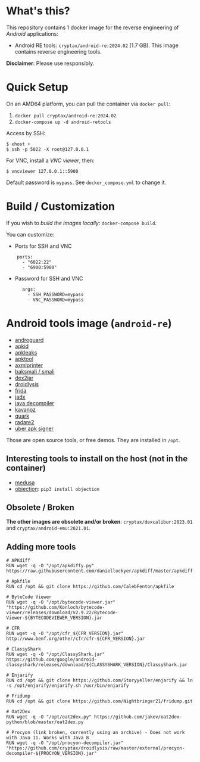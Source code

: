 # What's this?

This repository contains 1 docker image for the reverse engineering of _Android_ applications: 

- Android RE tools: `cryptax/android-re:2024.02` (1.7 GB). This image contains reverse engineering tools.

**Disclaimer**: Please use responsibly.

# Quick Setup

On an AMD64 platform, you can pull the container via `docker pull`:

1. `docker pull cryptax/android-re:2024.02`
2. `docker-compose up -d android-retools`

Access by SSH:

```
$ xhost +
$ ssh -p 5022 -X root@127.0.0.1
```

For VNC, install a *VNC viewer*, then:

```
$ vncviewer 127.0.0.1::5900
```

Default password is `mypass`. See `docker_compose.yml` to change it.

# Build / Customization

If you wish to *build the images locally*: `docker-compose build`. 

You can customize:

- Ports for SSH and VNC

```
    ports:
      - "6022:22"
      - "6900:5900"
```

- Password for SSH and VNC

```
      args:
        - SSH_PASSWORD=mypass
        - VNC_PASSWORD=mypass
```


# Android tools image (`android-re`)

- [androguard](https://github.com/androguard/androguard)
- [apkid](https://github.com/rednaga/APKiD/)
- [apkleaks](https://github.com/dwisiswant0/apkleaks)
- [apktool](https://bitbucket.org/iBotPeaches/apktool)
- [axmlprinter](https://github.com/rednaga/axmlprinter)
- [baksmali / smali](https://github.com/JesusFreke/smali)
- [dex2jar](https://github.com/pxb1988/dex2jar)
- [droidlysis](https://github.com/cryptax/droidlysis)
- [frida](https://frida.re)
- [jadx](https://github.com/skylot/jadx)
- [java decompiler](https://github.com/java-decompiler/jd-gui/)
- [kavanoz](https://github.com/eybisi/kavanoz)
- [quark](https://github.com/quark-engine/quark-engine)
- [radare2](https://radare.org)
- [uber apk signer](https://github.com/patrickfav/uber-apk-signer)

Those are open source tools, or free demos. They are installed in `/opt`.

## Interesting tools to install on the host (not in the container)

- [medusa](https://github.com/Ch0pin/medusa)
- [objection](https://github.com/sensepost/objection):  `pip3 install objection`

## Obsolete / Broken

**The other images are obsolete and/or broken**: `cryptax/dexcalibur:2023.01` and `cryptax/android-emu:2021.01`.

## Adding more tools

```
# APKdiff
RUN wget -q -O "/opt/apkdiffy.py" https://raw.githubusercontent.com/daniellockyer/apkdiff/master/apkdiff.py

# Apkfile
RUN cd /opt && git clone https://github.com/CalebFenton/apkfile

# ByteCode Viewer
RUN wget -q -O "/opt/bytecode-viewer.jar" "https://github.com/Konloch/bytecode-viewer/releases/download/v2.9.22/Bytecode-Viewer-${BYTECODEVIEWER_VERSION}.jar

# CFR
RUN wget -q -O "/opt/cfr_${CFR_VERSION}.jar" http://www.benf.org/other/cfr/cfr-${CFR_VERSION}.jar

# ClassyShark
RUN wget -q -O "/opt/ClassyShark.jar" https://github.com/google/android-classyshark/releases/download/${CLASSYSHARK_VERSION}/ClassyShark.jar

# Enjarify
RUN cd /opt && git clone https://github.com/Storyyeller/enjarify && ln -s /opt/enjarify/enjarify.sh /usr/bin/enjarify

# Fridump
RUN cd /opt && git clone https://github.com/Nightbringer21/fridump.git

# Oat2Dex
RUN wget -q -O "/opt/oat2dex.py" https://github.com/jakev/oat2dex-python/blob/master/oat2dex.py

# Procyon (link broken, currently using an archive) - Does not work with Java 11. Works with Java 8
RUN wget -q -O "/opt/procyon-decompiler.jar" "https://github.com/cryptax/droidlysis/raw/master/external/procyon-decompiler-${PROCYON_VERSION}.jar"

```

